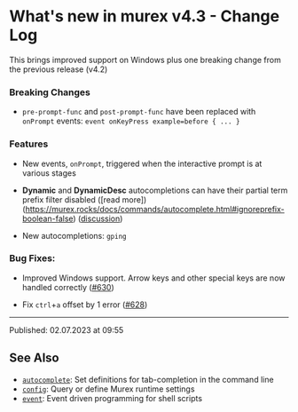 # What's new in murex v4.3 - Change Log

This brings improved support on Windows plus one breaking change from the previous release (v4.2)

### Breaking Changes

* `pre-prompt-func` and `post-prompt-func` have been replaced with `onPrompt` events: `event onKeyPress example=before { ... }`

### Features

* New events, `onPrompt`, triggered when the interactive prompt is at various stages

* **Dynamic** and **DynamicDesc** autocompletions can have their partial term prefix filter disabled ([read more])(https://murex.rocks/docs/commands/autocomplete.html#ignoreprefix-boolean-false) ([discussion]([#630](https://github.com/lmorg/murex/issues/635)))

* New autocompletions: `gping`

### Bug Fixes:

* Improved Windows support. Arrow keys and other special keys are now handled correctly ([#630](https://github.com/lmorg/murex/issues/630))

* Fix `ctrl`+`a` offset by 1 error ([#628](https://github.com/lmorg/murex/pull/628))

<hr>

Published: 02.07.2023 at 09:55

## See Also

* [`autocomplete`](../commands/autocomplete.md):
  Set definitions for tab-completion in the command line
* [`config`](../commands/config.md):
  Query or define Murex runtime settings
* [`event`](../commands/event.md):
  Event driven programming for shell scripts